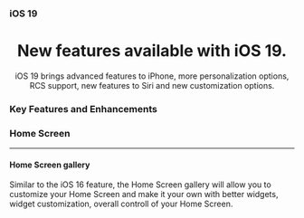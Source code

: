 ### iOS 19
<h1 align="Center">New features available with iOS 19.</h1>
<p align="Center">iOS 19 brings advanced features to iPhone, more personalization options, RCS support, new features to Siri and new customization options.</p>

### Key Features and Enhancements

### Home Screen
------
#### Home Screen gallery
Similar to the iOS 16 feature, the Home Screen gallery will allow you to customize your Home Screen and make it your own with better widgets, widget customization, overall controll of your Home Screen.
